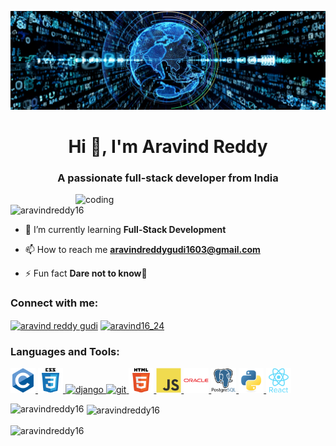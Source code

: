 ![logo](https://github.com/AravindReddy16/AravindReddy16/blob/main/github-banner.jpg)
<h1 align="center">Hi 👋, I'm Aravind Reddy</h1>
<h3 align="center">A passionate full-stack developer from India</h3>

<img align="right" alt="coding" width="400" src="https://media.tenor.com/images/b24460d29cfb2126afbba78c2b02a0d3/tenor.gif">

<p align="left"> <img src="https://komarev.com/ghpvc/?username=aravindreddy16&label=Profile%20views&color=0e75b6&style=flat" alt="aravindreddy16" /> </p>

- 🌱 I’m currently learning **Full-Stack Development**

- 📫 How to reach me **aravindreddygudi1603@gmail.com**

- ⚡ Fun fact **Dare not to know🫣**

<h3 align="left">Connect with me:</h3>
<p align="left">
<a href="https://linkedin.com/in/aravind reddy gudi" target="blank"><img align="center" src="https://raw.githubusercontent.com/rahuldkjain/github-profile-readme-generator/master/src/images/icons/Social/linked-in-alt.svg" alt="aravind reddy gudi" height="30" width="40" /></a>
<a href="https://instagram.com/aravind16_24" target="blank"><img align="center" src="https://raw.githubusercontent.com/rahuldkjain/github-profile-readme-generator/master/src/images/icons/Social/instagram.svg" alt="aravind16_24" height="30" width="40" /></a>
</p>

<h3 align="left">Languages and Tools:</h3>
<p align="left"> <a href="https://www.cprogramming.com/" target="_blank" rel="noreferrer"> <img src="https://raw.githubusercontent.com/devicons/devicon/master/icons/c/c-original.svg" alt="c" width="40" height="40"/> </a> <a href="https://www.w3schools.com/css/" target="_blank" rel="noreferrer"> <img src="https://raw.githubusercontent.com/devicons/devicon/master/icons/css3/css3-original-wordmark.svg" alt="css3" width="40" height="40"/> </a> <a href="https://www.djangoproject.com/" target="_blank" rel="noreferrer"> <img src="https://cdn.worldvectorlogo.com/logos/django.svg" alt="django" width="40" height="40"/> </a> <a href="https://git-scm.com/" target="_blank" rel="noreferrer"> <img src="https://www.vectorlogo.zone/logos/git-scm/git-scm-icon.svg" alt="git" width="40" height="40"/> </a> <a href="https://www.w3.org/html/" target="_blank" rel="noreferrer"> <img src="https://raw.githubusercontent.com/devicons/devicon/master/icons/html5/html5-original-wordmark.svg" alt="html5" width="40" height="40"/> </a> <a href="https://developer.mozilla.org/en-US/docs/Web/JavaScript" target="_blank" rel="noreferrer"> <img src="https://raw.githubusercontent.com/devicons/devicon/master/icons/javascript/javascript-original.svg" alt="javascript" width="40" height="40"/> </a> <a href="https://www.oracle.com/" target="_blank" rel="noreferrer"> <img src="https://raw.githubusercontent.com/devicons/devicon/master/icons/oracle/oracle-original.svg" alt="oracle" width="40" height="40"/> </a> <a href="https://www.postgresql.org" target="_blank" rel="noreferrer"> <img src="https://raw.githubusercontent.com/devicons/devicon/master/icons/postgresql/postgresql-original-wordmark.svg" alt="postgresql" width="40" height="40"/> </a> <a href="https://www.python.org" target="_blank" rel="noreferrer"> <img src="https://raw.githubusercontent.com/devicons/devicon/master/icons/python/python-original.svg" alt="python" width="40" height="40"/> </a> <a href="https://reactjs.org/" target="_blank" rel="noreferrer"> <img src="https://raw.githubusercontent.com/devicons/devicon/master/icons/react/react-original-wordmark.svg" alt="react" width="40" height="40"/> </a> </p>

<p><img align="left" src="https://github-readme-stats.vercel.app/api/top-langs?username=aravindreddy16&show_icons=true&locale=en&layout=compact" alt="aravindreddy16" /></p>

<p>&nbsp;<img align="center" src="https://github-readme-stats.vercel.app/api?username=aravindreddy16&show_icons=true&locale=en" alt="aravindreddy16" /></p>

<p><img align="center" src="https://github-readme-streak-stats.herokuapp.com/?user=aravindreddy16&" alt="aravindreddy16" /></p>
